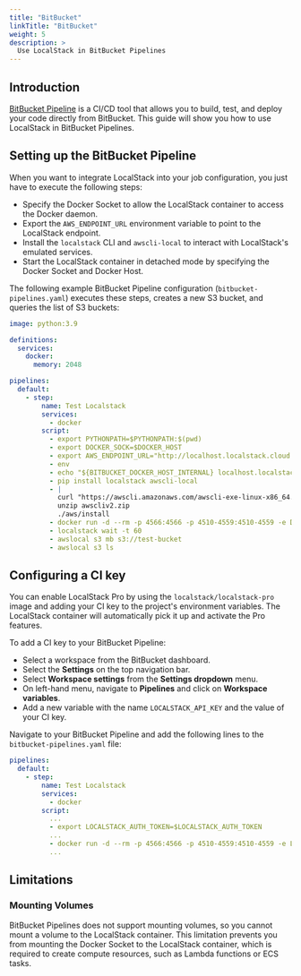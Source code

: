 ```yaml
---
title: "BitBucket"
linkTitle: "BitBucket"
weight: 5
description: >
  Use LocalStack in BitBucket Pipelines
---
```


## Introduction

[BitBucket Pipeline](https://bitbucket.org/product/features/pipelines) is a CI/CD tool that allows you to build, test, and deploy your code directly from BitBucket. This guide will show you how to use LocalStack in BitBucket Pipelines.

## Setting up the BitBucket Pipeline

When you want to integrate LocalStack into your job configuration, you just have to execute the following steps:

- Specify the Docker Socket to allow the LocalStack container to access the Docker daemon.
- Export the `AWS_ENDPOINT_URL` environment variable to point to the LocalStack endpoint.
- Install the `localstack` CLI and `awscli-local` to interact with LocalStack's emulated services.
- Start the LocalStack container in detached mode by specifying the Docker Socket and Docker Host.

The following example BitBucket Pipeline configuration (`bitbucket-pipelines.yaml`) executes these steps, creates a new S3 bucket, and queries the list of S3 buckets:

```yaml
image: python:3.9

definitions:
  services:
    docker:
      memory: 2048

pipelines:
  default:
    - step:
        name: Test Localstack
        services:
          - docker
        script:
          - export PYTHONPATH=$PYTHONPATH:$(pwd)
          - export DOCKER_SOCK=$DOCKER_HOST
          - export AWS_ENDPOINT_URL="http://localhost.localstack.cloud:4566"
          - env
          - echo "${BITBUCKET_DOCKER_HOST_INTERNAL} localhost.localstack.cloud " >> /etc/hosts
          - pip install localstack awscli-local
          - |
            curl "https://awscli.amazonaws.com/awscli-exe-linux-x86_64.zip" -o "awscliv2.zip"
            unzip awscliv2.zip
            ./aws/install
          - docker run -d --rm -p 4566:4566 -p 4510-4559:4510-4559 -e DOCKER_SOCK=tcp://${BITBUCKET_DOCKER_HOST_INTERNAL}:2375 -e DOCKER_HOST=tcp://${BITBUCKET_DOCKER_HOST_INTERNAL}:2375 --name localstack-main localstack/localstack
          - localstack wait -t 60
          - awslocal s3 mb s3://test-bucket
          - awslocal s3 ls
```

## Configuring a CI key

You can enable LocalStack Pro by using the `localstack/localstack-pro` image and adding your CI key to the project's environment variables. The LocalStack container will automatically pick it up and activate the Pro features.

To add a CI key to your BitBucket Pipeline:

- Select a workspace from the BitBucket dashboard.
- Select the **Settings** on the top navigation bar.
- Select **Workspace settings** from the **Settings dropdown** menu.
- On left-hand menu, navigate to **Pipelines** and click on **Workspace variables**.
- Add a new variable with the name `LOCALSTACK_API_KEY` and the value of your CI key.

Navigate to your BitBucket Pipeline and add the following lines to the `bitbucket-pipelines.yaml` file:

```yaml
pipelines:
  default:
    - step:
        name: Test Localstack
        services:
          - docker
        script:
          ...
          - export LOCALSTACK_AUTH_TOKEN=$LOCALSTACK_AUTH_TOKEN
          ...
          - docker run -d --rm -p 4566:4566 -p 4510-4559:4510-4559 -e LOCALSTACK_AUTH_TOKEN=${LOCALSTACK_AUTH_TOKEN:?} -e DEBUG=1 -e LS_LOG=trace -e DOCKER_SOCK=tcp://${BITBUCKET_DOCKER_HOST_INTERNAL}:2375 -e DOCKER_HOST=tcp://${BITBUCKET_DOCKER_HOST_INTERNAL}:2375 --name localstack-main localstack/localstack-pro
          ...
```
## Limitations

### Mounting Volumes

BitBucket Pipelines does not support mounting volumes, so you cannot mount a volume to the LocalStack container. This limitation prevents you from mounting the Docker Socket to the LocalStack container, which is required to create compute resources, such as Lambda functions or ECS tasks.
